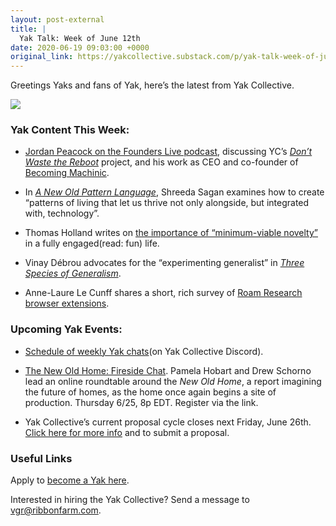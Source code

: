 ```yaml
---
layout: post-external
title: |
  Yak Talk: Week of June 12th
date: 2020-06-19 09:03:00 +0000
original_link: https://yakcollective.substack.com/p/yak-talk-week-of-june-12th
---
```


Greetings Yaks and fans of Yak, here’s the latest from Yak Collective.

[![](https://cdn.substack.com/image/fetch/w_1456,c_limit,f_auto,q_auto:good,fl_progressive:steep/https#3A%2F%2Fbucketeer-e05bbc84-baa3-437e-9518-adb32be77984.s3.amazonaws.com%2Fpublic%2Fimages%2F8b146693-ff03-49bb-9458-73e1f285e3f0_1600x1234.jpeg)](https://www.yakcollective.org)
### Yak Content This Week:

- [Jordan Peacock on the Founders Live podcast](http://founderslivepodcast.buzzsprout.com/653182/4140872-056-jordan-peacock-of-becoming-machinic-don-t-waste-this-reboot), discussing YC’s _[Don’t Waste the Reboot](https://www.yakcollective.org/projects/dont-waste-the-covid19-reboot)_ project, and his work as CEO and co-founder of [Becoming Machinic](https://www.becomingmachinic.com). 

- In _[A New Old Pattern Language](https://shreeda.substack.com/p/a-new-old-pattern-language)_, Shreeda Sagan examines how to create “patterns of living that let us thrive not only alongside, but integrated with, technology”.

- Thomas Holland writes on [the importance of “minimum-viable novelty”](https://www.xsrus.com/writing/essays/minimum-viable-novelty/) in a fully engaged(read: fun) life.

- Vinay Débrou advocates for the “experimenting generalist” in _[Three Species of Generalism](https://daybrew.substack.com/p/three-species-of-generalism)_.

- Anne-Laure Le Cunff shares a short, rich survey of [Roam Research browser extensions](https://nesslabs.com/browser-extensions-roam-research?utm_source=rss&utm_medium=rss&utm_campaign=browser-extensions-roam-research).

### Upcoming Yak Events:

- [Schedule of weekly Yak chats](https://calendar.google.com/calendar/embed?src=o995m43173bpslmhh49nmrp5i4%40group.calendar.google.com&ctz=America%2FNew_York)(on Yak Collective Discord).

- [The New Old Home: Fireside Chat](https://www.eventbrite.com/e/the-new-old-home-fireside-chat-tickets-110164609312). Pamela Hobart and Drew Schorno lead an online roundtable around the _New Old Home_, a report imagining the future of homes, as the home once again begins a site of production. Thursday 6/25, 8p EDT. Register via the link.

- Yak Collective’s current proposal cycle closes next Friday, June 26th. [Click here for more info](https://forms.gle/B7bNEC2fJsp9LiYWA) and to submit a proposal.

### Useful Links

Apply to [become a Yak here](https://www.yakcollective.org/join/).

Interested in hiring the Yak Collective? Send a message to [vgr@ribbonfarm.com](mailto:vgr@ribbonfarm.com).

